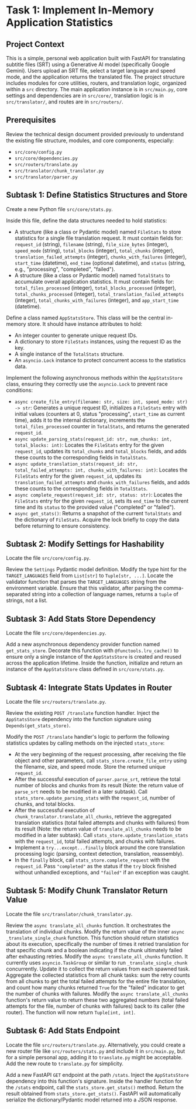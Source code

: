 # Task 1: Implement In-Memory Application Statistics

## Project Context
This is a simple, personal web application built with FastAPI for translating subtitle files (SRT) using a Generative AI model (specifically Google Gemini). Users upload an SRT file, select a target language and speed mode, and the application returns the translated file. The project structure includes modules for core utilities, routers, and translation logic, organized within a `src` directory. The main application instance is in `src/main.py`, core settings and dependencies are in `src/core/`, translation logic is in `src/translator/`, and routes are in `src/routers/`.

## Prerequisites
Review the technical design document provided previously to understand the existing file structure, modules, and core components, especially:
- `src/core/config.py`
- `src/core/dependencies.py`
- `src/routers/translate.py`
- `src/translator/chunk_translator.py`
- `src/translator/parser.py`

## Subtask 1: Define Statistics Structures and Store

Create a new Python file `src/core/stats.py`.

Inside this file, define the data structures needed to hold statistics:
- A structure (like a class or Pydantic model) named `FileStats` to store statistics for a single file translation request. It must contain fields for: `request_id` (string), `filename` (string), `file_size_bytes` (integer), `speed_mode` (string), `total_blocks` (integer), `total_chunks` (integer), `translation_failed_attempts` (integer), `chunks_with_failures` (integer), `start_time` (datetime), `end_time` (optional datetime), and `status` (string, e.g., "processing", "completed", "failed").
- A structure (like a class or Pydantic model) named `TotalStats` to accumulate overall application statistics. It must contain fields for: `total_files_processed` (integer), `total_blocks_processed` (integer), `total_chunks_processed` (integer), `total_translation_failed_attempts` (integer), `total_chunks_with_failures` (integer), and `app_start_time` (datetime).

Define a class named `AppStatsStore`. This class will be the central in-memory store. It should have instance attributes to hold:
- An integer counter to generate unique request IDs.
- A dictionary to store `FileStats` instances, using the request ID as the key.
- A single instance of the `TotalStats` structure.
- An `asyncio.Lock` instance to protect concurrent access to the statistics data.

Implement the following asynchronous methods within the `AppStatsStore` class, ensuring they correctly use the `asyncio.Lock` to prevent race conditions:
- `async create_file_entry(filename: str, size: int, speed_mode: str) -> str`: Generates a unique request ID, initializes a `FileStats` entry with initial values (counters at 0, status "processing", `start_time` as current time), adds it to the internal dictionary, increments the `total_files_processed` counter in `TotalStats`, and returns the generated `request_id`.
- `async update_parsing_stats(request_id: str, num_chunks: int, total_blocks: int)`: Locates the `FileStats` entry for the given `request_id`, updates its `total_chunks` and `total_blocks` fields, and adds these counts to the corresponding fields in `TotalStats`.
- `async update_translation_stats(request_id: str, total_failed_attempts: int, chunks_with_failures: int)`: Locates the `FileStats` entry for the given `request_id`, updates its `translation_failed_attempts` and `chunks_with_failures` fields, and adds these counts to the corresponding fields in `TotalStats`.
- `async complete_request(request_id: str, status: str)`: Locates the `FileStats` entry for the given `request_id`, sets its `end_time` to the current time and its `status` to the provided value ("completed" or "failed").
- `async get_stats()`: Returns a snapshot of the current `TotalStats` and the dictionary of `FileStats`. Acquire the lock briefly to copy the data before returning to ensure consistency.

## Subtask 2: Modify Settings for Hashability

Locate the file `src/core/config.py`.

Review the `Settings` Pydantic model definition.
Modify the type hint for the `TARGET_LANGUAGES` field from `List[str]` to `Tuple[str, ...]`.
Locate the validator function that parses the `TARGET_LANGUAGES` string from the environment variable. Ensure that this validator, after parsing the comma-separated string into a collection of language names, returns a `tuple` of strings, not a list.

## Subtask 3: Add Stats Store Dependency

Locate the file `src/core/dependencies.py`.

Add a new asynchronous dependency provider function named `get_stats_store`.
Decorate this function with `@functools.lru_cache()` to ensure only a single instance of the `AppStatsStore` is created and reused across the application lifetime.
Inside the function, initialize and return an instance of the `AppStatsStore` class defined in `src/core/stats.py`.

## Subtask 4: Integrate Stats Updates in Router

Locate the file `src/routers/translate.py`.

Review the existing `POST /translate` function handler.
Inject the `AppStatsStore` dependency into the function signature using `Depends(get_stats_store)`.

Modify the `POST /translate` handler's logic to perform the following statistics updates by calling methods on the injected `stats_store`:
- At the very beginning of the request processing, after receiving the file object and other parameters, call `stats_store.create_file_entry` using the filename, size, and speed mode. Store the returned unique `request_id`.
- After the successful execution of `parser.parse_srt`, retrieve the total number of blocks and chunks from its result (Note: the return value of `parse_srt` needs to be modified in a later subtask). Call `stats_store.update_parsing_stats` with the `request_id`, number of chunks, and total blocks.
- After the successful execution of `chunk_translator.translate_all_chunks`, retrieve the aggregated translation statistics (total failed attempts and chunks with failures) from its result (Note: the return value of `translate_all_chunks` needs to be modified in a later subtask). Call `stats_store.update_translation_stats` with the `request_id`, total failed attempts, and chunks with failures.
- Implement a `try...except...finally` block around the core translation processing logic (parsing, context detection, translation, reassembly).
- In the `finally` block, call `stats_store.complete_request` with the `request_id`. Pass `"completed"` as the status if the `try` block finished without unhandled exceptions, and `"failed"` if an exception was caught.

## Subtask 5: Modify Chunk Translator Return Value

Locate the file `src/translator/chunk_translator.py`.

Review the `async translate_all_chunks` function. It orchestrates the translation of individual chunks.
Modify the return value of the inner `async _translate_single_chunk` function. This function should return statistics about its execution, specifically the number of times it retried translation for that specific chunk and a boolean indicating if the chunk ultimately failed after exhausting retries.
Modify the `async translate_all_chunks` function. It currently uses `asyncio.TaskGroup` or similar to run `_translate_single_chunk` concurrently. Update it to collect the return values from each spawned task.
Aggregate the collected statistics from all chunk tasks: sum the retry counts from all chunks to get the total failed attempts for the entire file translation, and count how many chunks returned `True` for the "failed" indicator to get the number of chunks with failures.
Modify the `async translate_all_chunks` function's return value to return these two aggregated numbers (total failed attempts for the file, number of chunks with failures) back to its caller (the router). The function will now return `Tuple[int, int]`.

## Subtask 6: Add Stats Endpoint

Locate the file `src/routers/translate.py`. Alternatively, you could create a new router file like `src/routers/stats.py` and include it in `src/main.py`, but for a simple personal app, adding it to `translate.py` might be acceptable. Add the new route to `translate.py` for simplicity.

Add a new FastAPI `GET` endpoint at the path `/stats`.
Inject the `AppStatsStore` dependency into this function's signature.
Inside the handler function for the `/stats` endpoint, call the `stats_store.get_stats()` method.
Return the result obtained from `stats_store.get_stats()`. FastAPI will automatically serialize the dictionary/Pydantic model returned into a JSON response.